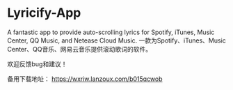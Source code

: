 # Lyricify-App
A fantastic app to provide auto-scrolling lyrics for Spotify, iTunes, Music Center, QQ Music, and Netease Cloud Music. 一款为Spotify、iTunes、Music Center、QQ音乐、网易云音乐提供滚动歌词的软件。

欢迎反馈bug和建议！

备用下载地址：
https://wxriw.lanzoux.com/b015qcwob
